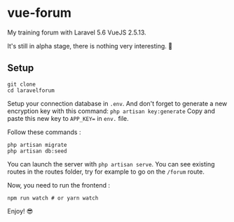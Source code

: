 # vue-forum

My training forum with Laravel 5.6 VueJS 2.5.13.


It's still in alpha stage, there is nothing very interesting. :punch:

## Setup

```
git clone 
cd laravelforum
```

Setup your connection database in `.env`.
And don't forget to generate a new encryption key with this command: `php artisan key:generate` Copy and paste this new key to `APP_KEY=` in `env.` file.

Follow these commands :

```
php artisan migrate
php artisan db:seed
```

You can launch the server with `php artisan serve`. You can see existing routes in the routes folder, try for example to go on the `/forum` route. 

Now, you need to run the frontend : 
```
npm run watch # or yarn watch
```

Enjoy!  :sunglasses: